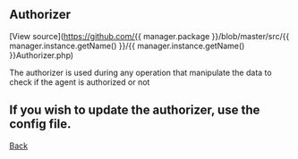 ## Authorizer

[View source](https://github.com/{{ manager.package }}/blob/master/src/{{ manager.instance.getName() }}/{{ manager.instance.getName() }}Authorizer.php)

The authorizer is used during any operation that manipulate the data to check if the agent is authorized or not

If you wish to update the authorizer, use the config file.
---
[Back](index.md)